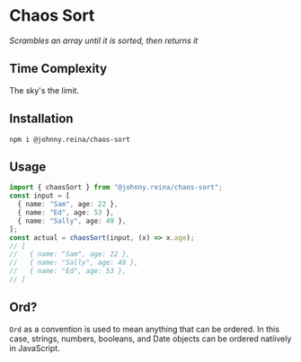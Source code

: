 # Chaos Sort

_Scrambles an array until it is sorted, then returns it_

## Time Complexity

The sky's the limit.

## Installation

`npm i @johnny.reina/chaos-sort`

## Usage

```typescript
import { chaosSort } from "@johnny.reina/chaos-sort";
const input = [
  { name: "Sam", age: 22 },
  { name: "Ed", age: 53 },
  { name: "Sally", age: 49 },
];
const actual = chaosSort(input, (x) => x.age);
// [
//   { name: "Sam", age: 22 },
//   { name: "Sally", age: 49 },
//   { name: "Ed", age: 53 },
// ]
```

## Ord?

`Ord` as a convention is used to mean anything that can be ordered. In this case, strings, numbers, booleans, and Date objects can be ordered natiively in JavaScript.
